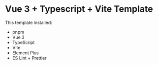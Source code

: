 # Vue 3 + Typescript + Vite Template

This template installed:

* pnpm
* Vue 3
* TypeScript
* Vite
* Element Plus
* ES Lint + Prettier